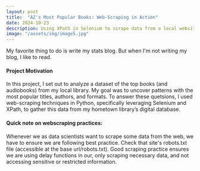```yaml
---
layout: post
title:  "AZ's Most Popular Books: Web-Scraping in Action"
date: 2024-10-23
description: Using XPath in Selenium to scrape data from a local website.   
image: "/assets/img/image5.jpg"
---
```

<p class="intro"><span class="dropcap">M</span>y favorite thing to do is write my stats blog. But when I'm not writing my blog, I like to read.</p>

#### Project Motivation
In this project, I set out to analyze a dataset of the top books (and audiobooks) from my local library. My goal was to uncover patterns with the most popular titles, authors, and formats. To answer these quetsions, I used web-scraping techniques in Python, specifically leveraging Selenium and XPath, to gather this data from my hometown library’s digital database.

#### Quick note on webscraping practices:
Whenever we as data scientists want to scrape some data from the web, we have to ensure we are following best practice. Check that site's robots.txt file (accessible at the base url/robots.txt). Good scraping practice ensures we are using delay functions in our, only scraping necessary data, and not accessing sensitive or restricted information.

